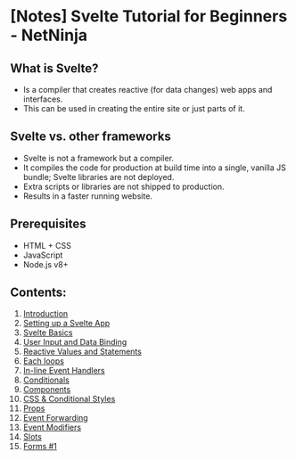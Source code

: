 # [Notes] Svelte Tutorial for Beginners - NetNinja

## What is Svelte?

- Is a compiler that creates reactive (for data changes) web apps and interfaces.
- This can be used in creating the entire site or just parts of it.

## Svelte vs. other frameworks

- Svelte is not a framework but a compiler.
- It compiles the code for production at build time into a single, vanilla JS bundle; Svelte libraries are not deployed.
- Extra scripts or libraries are not shipped to production.
- Results in a faster running website.

## Prerequisites

- HTML + CSS
- JavaScript
- Node.js v8+

## Contents: 

1. [Introduction](https://github.com/AnushaDeviR/learn-svelte/tree/main)
2. [Setting up a Svelte App](https://github.com/AnushaDeviR/learn-svelte/tree/lesson-2)
3. [Svelte Basics](https://github.com/AnushaDeviR/learn-svelte/tree/lesson-3)
4. [User Input and Data Binding](https://github.com/AnushaDeviR/learn-svelte/tree/lesson-4)
5. [Reactive Values and Statements](https://github.com/AnushaDeviR/learn-svelte/tree/lesson-5)
6. [Each loops](https://github.com/AnushaDeviR/learn-svelte/tree/lesson-6)
7. [In-line Event Handlers](https://github.com/AnushaDeviR/learn-svelte/tree/lesson-7)
8. [Conditionals](https://github.com/AnushaDeviR/learn-svelte/tree/lesson-8)
9. [Components](https://github.com/AnushaDeviR/learn-svelte/tree/lesson-9)
10. [CSS & Conditional Styles](https://github.com/AnushaDeviR/learn-svelte/tree/lesson-10)
11. [Props](https://github.com/AnushaDeviR/learn-svelte/tree/lesson-11)
12. [Event Forwarding](https://github.com/AnushaDeviR/learn-svelte/tree/lesson-12)
13. [Event Modifiers](https://github.com/AnushaDeviR/learn-svelte/tree/lesson-13)
14. [Slots](https://github.com/AnushaDeviR/learn-svelte/tree/lesson-14)
15. [Forms #1](https://github.com/AnushaDeviR/learn-svelte/tree/lesson-15)
